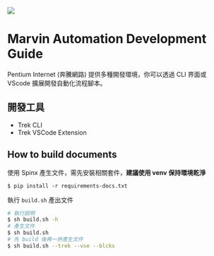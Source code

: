 ![](https://github.com/pnetwork/core.trek.doc/workflows/Build%20Trek%20document%20to%20gh-pages%20branch/badge.svg?branch=master)

# Marvin Automation Development Guide

Pentium Internet (奔騰網路) 提供多種開發環境，你可以透過 CLI 界面或 VScode 擴展開發自動化流程腳本。 


## 開發工具

- Trek CLI
- Trek VSCode Extension

## How to build documents

使用 Spinx 產生文件，需先安裝相關套件，**建議使用 venv 保持環境乾淨**

    $ pip install -r requirements-docs.txt

執行 `build.sh` 產出文件

```bash
# 執行說明
$ sh build.sh -h
# 產生文件
$ sh build.sh
# 先 build 後再一併產生文件
$ sh build.sh --trek --vse --blcks
```
